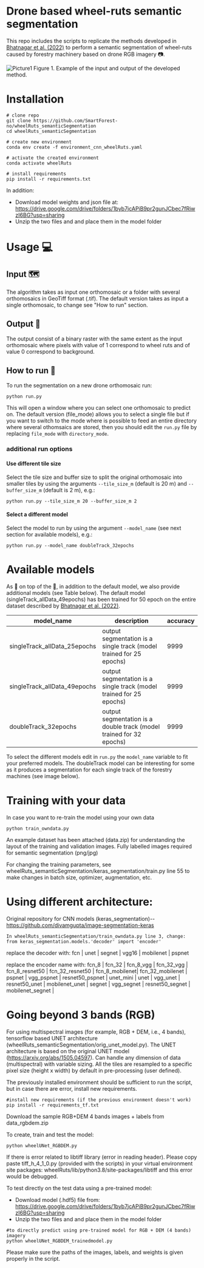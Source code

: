 # Drone based wheel-ruts semantic segmentation

This repo includes the scripts to replicate the methods developed in [Bhatnagar et al. (2022)](https://zenodo.org/record/5746878#.YoeAzKhBxaQ) to perform a semantic segmentation of wheel-ruts caused by forestry machinery based on drone RGB imagery 📷. 

![Picture1](https://user-images.githubusercontent.com/5663984/169524083-197f2a17-fbc9-4b87-b0fb-324217caade5.png)
Figure 1. Example of the input and output of the developed method.

# Installation

```
# clone repo
git clone https://github.com/SmartForest-no/wheelRuts_semanticSegmentation
cd wheelRuts_semanticSegmentation

# create new environment
conda env create -f environment_cnn_wheelRuts.yaml

# activate the created environment
conda activate wheelRuts

# install requirements
pip install -r requirements.txt
```
In addition:
- Download model weights and json file at: https://drive.google.com/drive/folders/1byb7jcAPiB9pr2gunJCbec7fRiwzI6BG?usp=sharing
- Unzip the two files and and place them in the model folder

# Usage 💻
## Input 🗺️ 
The algorithm takes as input one orthomosaic or a folder with several orthomosaics in GeoTiff format (.tif). The default version takes as input a single orthomosaic, to change see "How to run" section.

## Output 🚜
The output consist of a binary raster with the same extent as the input orthomosaic where pixels with value of 1 correspond to wheel ruts and of value 0 correspond to background.

## How to run 🏃
To run the segmentation on a new drone orthomosaic run:
```
python run.py
```
This will open a window where you can select one orthomosaic to predict on. The default version (file_mode) allows you to select a single file but if you want to switch to the mode where is possible to feed an entire directory where several othomsaics are stored, then you should edit the ```run.py``` file by replacing ```file_mode``` with ```directory_mode```.

### additional run options
#### Use different tile size
Select the tile size and buffer size to split the original orthomosaic into smaller tiles by using the arguments ```--tile_size_m``` (default is 20 m) and ```--buffer_size_m``` (default is 2 m), e.g.:
```
python run.py --tile_size_m 20 --buffer_size_m 2

```
#### Select a different model
Select the model to run by using the argument ```--model_name``` (see next section for available models), e.g.:
```
python run.py --model_name doubleTrack_32epochs

```

# Available models
As 🍒 on top of the 🎂, in addition to the default model, we also provide additional models (see Table below). The default model (singleTrack_allData_49epochs) has been trained for 50 epoch on the entire dataset described by [Bhatnagar et al. (2022)](https://zenodo.org/record/5746878#.YoeAzKhBxaQ).  

| model_name  | description | accuracy |
| ------------- | ------------- | ------------- |
| singleTrack_allData_25epochs  | output segmentation is a single track (model trained for 25 epochs) | 9999 |
| singleTrack_allData_49epochs  | output segmentation is a single track (model trained for 25 epochs) | 9999 |
| doubleTrack_32epochs  | output segmentation is a double track (model trained for 32 epochs) | 9999 |


To select the different models edit in ```run.py``` the ```model_name``` variable to fit your preferred models. The doubleTrack model can be interesting for some as it produces a segmentation for each single track of the forestry machines (see image below).


# Training with your data
In case you want to re-train the model using your own data
```
python train_owndata.py
```
An example dataset has been attached (data.zip) for understanding the layout of the training and validation images.
Fully labelled images required for semantic segmentation (png/jpg)

For changing the training parameters, see wheelRuts_semanticSegmentation/keras_segmentation/train.py line 55 to make changes in batch size, optimizer, augmentation, etc.

# Using different architecture:

Original repository for CNN models (keras_segmentation)-- https://github.com/divamgupta/image-segmentation-keras 

```
In wheelRuts_semanticSegmentation/train_owndata.py line 3, change:
from keras_segmentation.models.'decoder' import 'encoder'
```
replace the decoder with:
fcn | unet | segnet | vgg16 | mobilenet | pspnet

replace the encoder name with:
fcn_8 | fcn_32 | fcn_8_vgg | fcn_32_vgg | fcn_8_resnet50 | fcn_32_resnet50 |
fcn_8_mobilenet| fcn_32_mobilenet | pspnet | vgg_pspnet | resnet50_pspnet | unet_mini |
unet | vgg_unet | resnet50_unet | mobilenet_unet | segnet | vgg_segnet |
resnet50_segnet | mobilenet_segnet |

# Going beyond 3 bands (RGB) 
For using multispectral images (for example, RGB + DEM, i.e., 4 bands), tensorflow based UNET architecture (wheelRuts_semanticSegmentation/orig_unet_model.py). The UNET architecture is based on the original UNET model (https://arxiv.org/abs/1505.04597). Can handle any dimension of data (multispectral) with variable sizing. All the tiles are resampled to a specific pixel size (height x width) by default in pre-processing (user defined).

The previously installed environment should be sufficient to run the script, but in case there are error, install new requirements. 
```
#install new requirements (if the previous environment doesn't work)
pip install -r requirements_tf.txt
```
Download the sample RGB+DEM 4 bands images + labels from data_rgbdem.zip 

To create, train and test the model:
```
python wheelUNet_RGBDEM.py 
```
If there is error related to libtiff library (error in reading header). Please copy paste tiff_h_4_1_0.py (provided with the scripts) in your virtual environment site packages: wheelRuts/lib/python3.8/site-packages/libtiff and this error would be debugged.

To test directly on the test data using a pre-trained model:
- Download model (.hdf5) file from: https://drive.google.com/drive/folders/1byb7jcAPiB9pr2gunJCbec7fRiwzI6BG?usp=sharing
- Unzip the two files and and place them in the model folder

```
#to directly predict using pre-trained model for RGB + DEM (4 bands) imagery
python wheelUNet_RGBDEM_trainedmodel.py
```

Please make sure the paths of the images, labels, and weights is given properly in the script. 
